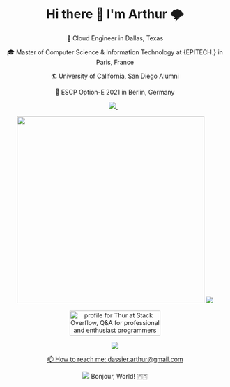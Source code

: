 <h1 align='center'>
  Hi there 👋 I'm Arthur 🌩️ 
</h1>

<p align='center'>
  🤠 Cloud Engineer in Dallas, Texas
</p>
<p align='center'>
  🎓 Master of Computer Science & Information Technology at {EPITECH.} in Paris, France
</p>
<p align='center'>
  🏄 University of California, San Diego Alumni
</p>
<p align='center'>
 🐻 ESCP Option-E 2021 in Berlin, Germany
</p>

<p align='center'>
  
  <!--<a href="https://wa.me/5518996643974?text=Olá!%20Alexandre">
    <img src="https://img.shields.io/badge/WHATSAPP-%2325D366.svg?&style=for-the-badge&logo=whatsapp&logoColor=white" />    
  </a>&nbsp;&nbsp;-->
  <a href="https://www.linkedin.com/in/arthurdassier/">
    <img src="https://img.shields.io/badge/linkedin-%230077B5.svg?&style=for-the-badge&logo=linkedin&logoColor=white" />
  </a>&nbsp;&nbsp;
  
</p>

<p align='center'>
  <a href="#"><img src="https://github-readme-stats.vercel.app/api?username=arthurdassier&show_icons=true&count_private=true&theme=dark" width="430"></a>
  <a href="#"><img src="https://github-readme-stats.vercel.app/api/top-langs/?username=arthurdassier&count_private=true&show_icons=true&theme=dark&layout=compact&langs_count=6&hide=blade,Makefile,CMake,Shell"></a>
</p>

<p align='center'>
  <a href="https://stackoverflow.com/users/11029790/thur"><img src="https://stackoverflow.com/users/flair/11029790.png?theme=dark" width="208" height="58" alt="profile for Thur at Stack Overflow, Q&amp;A for professional and enthusiast programmers" title="profile for Thur at Stack Overflow, Q&amp;A for professional and enthusiast programmers"></a>
</p>


<p align='center'>
  <a href="#"><img src="https://github-profile-trophy.vercel.app/?username=arthurdassier&theme=chalk"</a>
</p>


<p align='center'>
  📫 How to reach me: <a href='https://www.linkedin.com/in/arthurdassier/'>dassier.arthur@gmail.com</a>
</p>

<p align='center'>
  <a href="#"><img src="https://komarev.com/ghpvc/?username=arthurdassier"></a> Bonjour, World! 🇫🇷
</p>

<!--
**ArthurDassier/ArthurDassier** is a ✨ _special_ ✨ repository because its `README.md` (this file) appears on your GitHub profile.

Here are some ideas to get you started:

- 🔭 I’m currently working on ...
- 🌱 I’m currently learning ...
- 👯 I’m looking to collaborate on ...
- 🤔 I’m looking for help with ...
- 💬 Ask me about ...
- 📫 How to reach me: ...
- 😄 Pronouns: ...
- ⚡ Fun fact: ...
- 🌩️ 
-->
